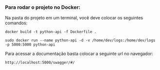 ### Para rodar o projeto no Docker:

Na pasta do projeto em um terminal, você deve colocar os seguintes comandos:

```
docker build -t python-api -f Dockerfile .
```

```
sudo docker run --name python-api -d -v /home/dev/logs:/home/dev/logs -p 5000:5000 python-api
```

Para acessar a documentação basta colocar a seguinte url no navegador:

```
http://localhost:5000/swagger/#/
```